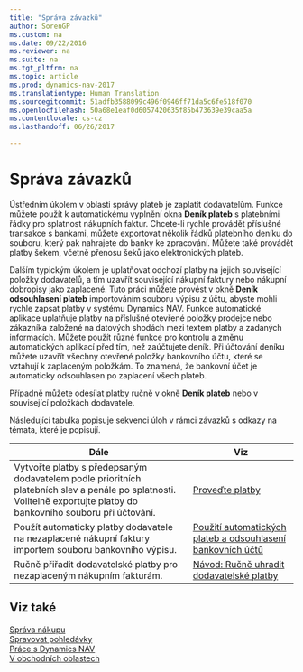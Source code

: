 ```yaml
---
title: "Správa závazků"
author: SorenGP
ms.custom: na
ms.date: 09/22/2016
ms.reviewer: na
ms.suite: na
ms.tgt_pltfrm: na
ms.topic: article
ms.prod: dynamics-nav-2017
ms.translationtype: Human Translation
ms.sourcegitcommit: 51adfb3588099c496f0946ff71da5c6fe518f070
ms.openlocfilehash: 50a68e1eaf0d6057420635f85b473639e39caa5a
ms.contentlocale: cs-cz
ms.lasthandoff: 06/26/2017

---
```


# <a name="manage-payables"></a>Správa závazků
Ústředním úkolem v oblasti správy plateb je zaplatit dodavatelům. Funkce můžete použít k automatickému vyplnění okna **Deník plateb** s platebními řádky pro splatnost nákupních faktur. Chcete-li rychle provádět příslušné transakce s bankami, můžete exportovat několik řádků platebního deníku do souboru, který pak nahrajete do banky ke zpracování. Můžete také provádět platby šekem, včetně přenosu šeků jako elektronických plateb.

Dalším typickým úkolem je uplatňovat odchozí platby na jejich související položky dodavatelů, a tím uzavřít související nákupní faktury nebo nákupní dobropisy jako zaplacené. Tuto práci můžete provést v okně **Deník odsouhlasení plateb** importováním souboru výpisu z účtu, abyste mohli rychle zapsat platby v systému Dynamics NAV. Funkce automatické aplikace uplatňuje platby na příslušné otevřené položky prodejce nebo zákazníka založené na datových shodách mezi textem platby a zadaných informacích. Můžete použít různé funkce pro kontrolu a změnu automatických aplikací před tím, než zaúčtujete deník. Při účtování deníku můžete uzavřít všechny otevřené položky bankovního účtu, které se vztahují k zaplaceným položkám. To znamená, že bankovní účet je automaticky odsouhlasen po zaplacení všech plateb.

Případně můžete odesílat platby ručně v okně **Deník plateb** nebo v související položkách dodavatele.

Následující tabulka popisuje sekvenci úloh v rámci závazků s odkazy na témata, které je popisují.

|Dále |Viz |
|---|----|
|Vytvořte platby s předepsaným dodavatelem podle prioritních platebních slev a penále po splatnosti. Volitelně exportujte platby do bankovního souboru při účtování.|[Proveďte platby](payables-make-payments.md)|
|Použít automaticky platby dodavatele na nezaplacené nákupní faktury importem souboru bankovního výpisu.|[Použití automatických plateb a odsouhlasení bankovních účtů](receivables-apply-payments-auto-reconcile-bank-accounts.md)|
|Ručně přiřadit dodavatelské platby pro nezaplaceným nákupním fakturám.|[Návod: Ručně uhradit dodavatelské platby](payables-how-apply-purchase-transactions-manually.md)|

## <a name="see-also"></a>Viz také
[Správa nákupu](purchasing-manage-purchasing.md)  
[Spravovat pohledávky](receivables-manage-receivables.md)  
[Práce s Dynamics NAV](ui-work-product.md)  
[V obchodních oblastech](ui-across-business-areas.md)

